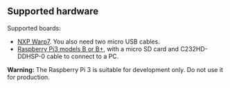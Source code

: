 ## Supported hardware

Supported boards:
* [NXP Warp7](https://www.nxp.com/support/developer-resources/nxp-designs/warp7-next-generation-iot-and-wearable-development-platform:WARP7). You also need two micro USB cables.
* [Raspberry Pi3 models B or B+](https://www.raspberrypi.org/products/), with a micro SD card and C232HD-DDHSP-0 cable to connect to a PC.

<span class="warnings">**Warning:** The Raspberry Pi 3 is suitable for development only. Do not use it for production.</span>
